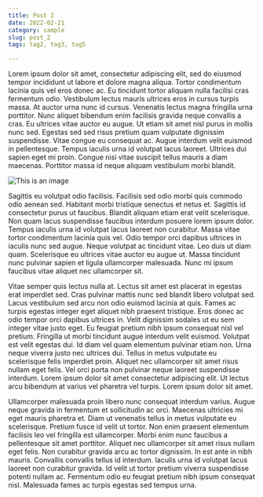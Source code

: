 ```yaml
---
title: Post 2
date: 2022-02-21
category: sample
slug: post_2
tags: tag2, tag3, tag5

---
```




Lorem ipsum dolor sit amet, consectetur adipiscing elit, sed do eiusmod tempor incididunt ut labore et dolore magna aliqua. Tortor condimentum lacinia quis vel eros donec ac. Eu tincidunt tortor aliquam nulla facilisi cras fermentum odio. Vestibulum lectus mauris ultrices eros in cursus turpis massa. At auctor urna nunc id cursus. Venenatis lectus magna fringilla urna porttitor. Nunc aliquet bibendum enim facilisis gravida neque convallis a cras. Eu ultrices vitae auctor eu augue. Ut etiam sit amet nisl purus in mollis nunc sed. Egestas sed sed risus pretium quam vulputate dignissim suspendisse. Vitae congue eu consequat ac. Augue interdum velit euismod in pellentesque. Tempus iaculis urna id volutpat lacus laoreet. Ultrices dui sapien eget mi proin. Congue nisi vitae suscipit tellus mauris a diam maecenas. Porttitor massa id neque aliquam vestibulum morbi blandit.

![This is an image](https://myoctocat.com/assets/images/base-octocat.svg)

Sagittis eu volutpat odio facilisis. Facilisis sed odio morbi quis commodo odio aenean sed. Habitant morbi tristique senectus et netus et. Sagittis id consectetur purus ut faucibus. Blandit aliquam etiam erat velit scelerisque. Non quam lacus suspendisse faucibus interdum posuere lorem ipsum dolor. Tempus iaculis urna id volutpat lacus laoreet non curabitur. Massa vitae tortor condimentum lacinia quis vel. Odio tempor orci dapibus ultrices in iaculis nunc sed augue. Neque volutpat ac tincidunt vitae. Leo duis ut diam quam. Scelerisque eu ultrices vitae auctor eu augue ut. Massa tincidunt nunc pulvinar sapien et ligula ullamcorper malesuada. Nunc mi ipsum faucibus vitae aliquet nec ullamcorper sit.

Vitae semper quis lectus nulla at. Lectus sit amet est placerat in egestas erat imperdiet sed. Cras pulvinar mattis nunc sed blandit libero volutpat sed. Lacus vestibulum sed arcu non odio euismod lacinia at quis. Fames ac turpis egestas integer eget aliquet nibh praesent tristique. Eros donec ac odio tempor orci dapibus ultrices in. Velit dignissim sodales ut eu sem integer vitae justo eget. Eu feugiat pretium nibh ipsum consequat nisl vel pretium. Fringilla ut morbi tincidunt augue interdum velit euismod. Volutpat est velit egestas dui. Id diam vel quam elementum pulvinar etiam non. Urna neque viverra justo nec ultrices dui. Tellus in metus vulputate eu scelerisque felis imperdiet proin. Aliquet nec ullamcorper sit amet risus nullam eget felis. Vel orci porta non pulvinar neque laoreet suspendisse interdum. Lorem ipsum dolor sit amet consectetur adipiscing elit. Ut lectus arcu bibendum at varius vel pharetra vel turpis. Lorem ipsum dolor sit amet.

Ullamcorper malesuada proin libero nunc consequat interdum varius. Augue neque gravida in fermentum et sollicitudin ac orci. Maecenas ultricies mi eget mauris pharetra et. Diam ut venenatis tellus in metus vulputate eu scelerisque. Pretium fusce id velit ut tortor. Non enim praesent elementum facilisis leo vel fringilla est ullamcorper. Morbi enim nunc faucibus a pellentesque sit amet porttitor. Aliquet nec ullamcorper sit amet risus nullam eget felis. Non curabitur gravida arcu ac tortor dignissim. In est ante in nibh mauris. Convallis convallis tellus id interdum. Iaculis urna id volutpat lacus laoreet non curabitur gravida. Id velit ut tortor pretium viverra suspendisse potenti nullam ac. Fermentum odio eu feugiat pretium nibh ipsum consequat nisl. Malesuada fames ac turpis egestas sed tempus urna.
